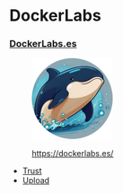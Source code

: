 # DockerLabs

### [DockerLabs.es](https://dockerlabs.es/)

<div align="left">

<figure><img src="../.gitbook/assets/image (230).png" alt="" width="144"><figcaption><p><a href="https://dockerlabs.es/">https://dockerlabs.es/</a></p></figcaption></figure>

</div>

* [Trust](trust.md)
* [Upload](upload.md)
